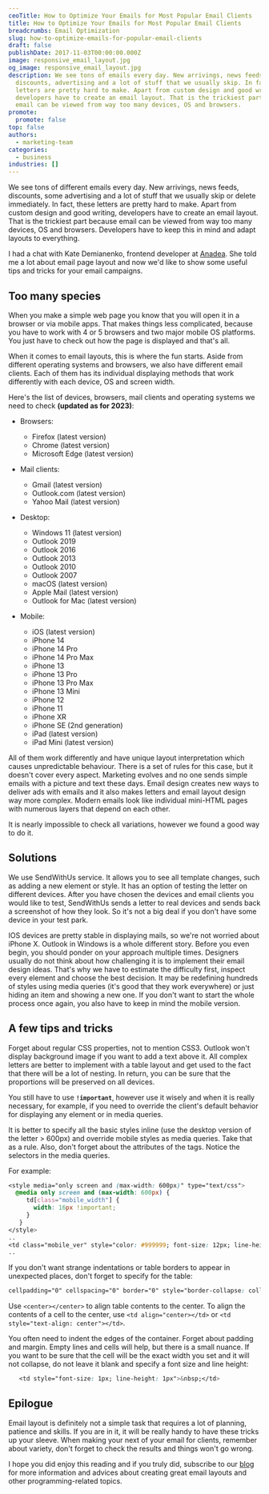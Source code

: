 ```yaml
---
ceoTitle: How to Optimize Your Emails for Most Popular Email Clients
title: How to Optimize Your Emails for Most Popular Email Clients
breadcrumbs: Email Optimization
slug: how-to-optimize-emails-for-popular-email-clients
draft: false
publishDate: 2017-11-03T00:00:00.000Z
image: responsive_email_layout.jpg
og_image: responsive_email_layout.jpg
description: We see tons of emails every day. New arrivings, news feeds,
  discounts, advertising and a lot of stuff that we usually skip. In fact, these
  letters are pretty hard to make. Apart from custom design and good writing,
  developers have to create an email layout. That is the trickiest part because
  email can be viewed from way too many devices, OS and browsers.
promote:
  promote: false
top: false
authors:
  - marketing-team
categories:
  - business
industries: []
---
```

We see tons of different emails every day. New arrivings, news feeds, discounts, some advertising and a lot of stuff that we usually skip or delete immediately. In fact, these letters are pretty hard to make. Apart from custom design and good writing, developers have to create an email layout. That is the trickiest part because email can be viewed from way too many devices, OS and browsers. Developers have to keep this in mind and adapt layouts to everything.

I had a chat with Kate Demianenko, frontend developer at [Anadea](https://anadea.info/). She told me a lot about email page layout and now we'd like to show some useful tips and tricks for your email campaigns.

## Too many species

When you make a simple web page you know that you will open it in a browser or via mobile apps. That makes things less complicated, because you have to work with 4 or 5 browsers and two major mobile OS platforms. You just have to check out how the page is displayed and that's all.

When it comes to email layouts, this is where the fun starts. Aside from different operating systems and browsers, we also have different email clients. Each of them has its individual displaying methods that work differently with each device, OS and screen width.

Here's the list of devices, browsers, mail clients and operating systems we need to check **(updated as for 2023)**:

* Browsers:

  * Firefox (latest version)
  * Chrome (latest version)
  * Microsoft Edge (latest version)
* Mail clients:

  * Gmail (latest version)
  * Outlook.com (latest version)
  * Yahoo Mail (latest version)
* Desktop:

  * Windows 11 (latest version)
  * Outlook 2019
  * Outlook 2016
  * Outlook 2013
  * Outlook 2010
  * Outlook 2007
  * macOS (latest version)
  * Apple Mail (latest version)
  * Outlook for Mac (latest version)
* Mobile:

  * iOS (latest version)
  * iPhone 14
  * iPhone 14 Pro
  * iPhone 14 Pro Max
  * iPhone 13
  * iPhone 13 Pro
  * iPhone 13 Pro Max
  * iPhone 13 Mini
  * iPhone 12
  * iPhone 11
  * iPhone XR
  * iPhone SE (2nd generation)
  * iPad (latest version)
  * iPad Mini (latest version)

All of them work differently and have unique layout interpretation which causes unpredictable behaviour. There is a set of rules for this case, but it doesn't cover every aspect. Marketing evolves and no one sends simple emails with a picture and text these days. Email design creates new ways to deliver ads with emails and it also makes letters and email layout design way more complex. Modern emails look like individual mini-HTML pages with numerous layers that depend on each other.

It is nearly impossible to check all variations, however we found a good way to do it.

## Solutions

We use SendWithUs service. It allows you to see all template changes, such as adding a new element or style. It has an option of testing the letter on different devices. After you have chosen the devices and email clients you would like to test, SendWithUs sends a letter to real devices and sends back a screenshot of how they look. So it's not a big deal if you don't have some device in your test park.

IOS devices are pretty stable in displaying mails, so we're not worried about iPhone X. Outlook in Windows is a whole different story. Before you even begin, you should ponder on your approach multiple times. Designers usually do not think about how challenging it is to implement their email design ideas. That's why we have to estimate the difficulty first, inspect every element and choose the best decision. It may be redefining hundreds of styles using media queries (it's good that they work everywhere) or just hiding an item and showing a new one. If you don't want to start the whole process once again, you also have to keep in mind the mobile version.

## A few tips and tricks

Forget about regular CSS properties, not to mention CSS3. Outlook won't display background image if you want to add a text above it. All complex letters are better to implement with a table layout and get used to the fact that there will be a lot of nesting. In return, you can be sure that the proportions will be preserved on all devices.

You still have to use **`!important`**, however use it wisely and when it is really necessary, for example, if you need to override the client's default behavior for displaying any element or in media queries.

It is better to specify all the basic styles inline (use the desktop version of the letter > 600px) and override mobile styles as media queries. Take that as a rule. Also, don't forget about the attributes of the tags. Notice the selectors in the media queries.

For example:

```css
<style media="only screen and (max-width: 600px)" type="text/css">
  @media only screen and (max-width: 600px) {
     td[class="mobile_width"] {
       width: 16px !important;
     }
   }
</style>
..
<td class="mobile_ver" style="color: #999999; font-size: 12px; line-height: 24px;" width="24"></td>
..
```

If you don't want strange indentations or table borders to appear in unexpected places, don't forget to specify for the table:

```css
cellpadding="0" cellspacing="0" border="0" style="border-collapse: collapse;"
```

Use `<center></center>` to align table contents to the center. To align the contents of a cell to the center, use `<td align="center></td>` or `<td style="text-align: center"></td>`.

You often need to indent the edges of the container. Forget about padding and margin. Empty lines and cells will help, but there is a small nuance. If you want to be sure that the cell will be the exact width you set and it will not collapse, do not leave it blank and specify a font size and line height:

```css
   <td style="font-size: 1px; line-height: 1px">&nbsp;</td>
```

## Epilogue

Email layout is definitely not a simple task that requires a lot of planning, patience and skills. If you are in it, it will be really handy to have these tricks up your sleeve. When making your next of your email for clients, remember about variety, don't forget to check the results and things won't go wrong.

I hope you did enjoy this reading and if you truly did, subscribe to our [blog](https://anadea.info/blog) for more information and advices about creating great email layouts and other programming-related topics.
